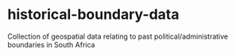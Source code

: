 # historical-boundary-data
Collection of geospatial data relating to past political/administrative boundaries in South Africa

